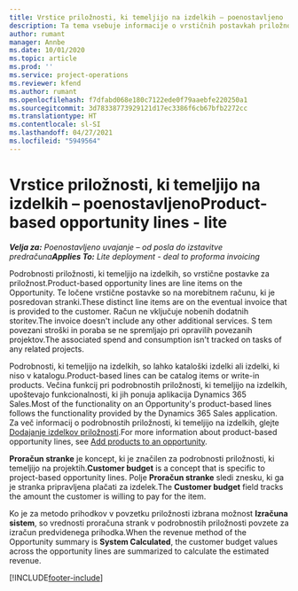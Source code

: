 ```yaml
---
title: Vrstice priložnosti, ki temeljijo na izdelkih – poenostavljeno
description: Ta tema vsebuje informacije o vrstičnih postavkah priložnosti, ki temeljijo na izdelkih, v storitvi Project Operations.
author: rumant
manager: Annbe
ms.date: 10/01/2020
ms.topic: article
ms.prod: ''
ms.service: project-operations
ms.reviewer: kfend
ms.author: rumant
ms.openlocfilehash: f7dfabd068e180c7122ede0f79aaebfe220250a1
ms.sourcegitcommit: 3d78338773929121d17ec3386f6cb67bfb2272cc
ms.translationtype: HT
ms.contentlocale: sl-SI
ms.lasthandoff: 04/27/2021
ms.locfileid: "5949564"
---
```

# <a name="product-based-opportunity-lines---lite"></a><span data-ttu-id="67007-103">Vrstice priložnosti, ki temeljijo na izdelkih – poenostavljeno</span><span class="sxs-lookup"><span data-stu-id="67007-103">Product-based opportunity lines - lite</span></span>

<span data-ttu-id="67007-104">_**Velja za:** Poenostavljeno uvajanje – od posla do izstavitve predračuna_</span><span class="sxs-lookup"><span data-stu-id="67007-104">_**Applies To:** Lite deployment - deal to proforma invoicing_</span></span>

<span data-ttu-id="67007-105">Podrobnosti priložnosti, ki temeljijo na izdelkih, so vrstične postavke za priložnost.</span><span class="sxs-lookup"><span data-stu-id="67007-105">Product-based opportunity lines are line items on the Opportunity.</span></span> <span data-ttu-id="67007-106">Te ločene vrstične postavke so na morebitnem računu, ki je posredovan stranki.</span><span class="sxs-lookup"><span data-stu-id="67007-106">These distinct line items are on the eventual invoice that is provided to the customer.</span></span> <span data-ttu-id="67007-107">Račun ne vključuje nobenih dodatnih storitev.</span><span class="sxs-lookup"><span data-stu-id="67007-107">The invoice doesn't include any other additional services.</span></span> <span data-ttu-id="67007-108">S tem povezani stroški in poraba se ne spremljajo pri opravilih povezanih projektov.</span><span class="sxs-lookup"><span data-stu-id="67007-108">The associated spend and consumption isn't tracked on tasks of any related projects.</span></span>

<span data-ttu-id="67007-109">Podrobnosti, ki temeljijo na izdelkih, so lahko kataloški izdelki ali izdelki, ki niso v katalogu.</span><span class="sxs-lookup"><span data-stu-id="67007-109">Product-based lines can be catalog items or write-in products.</span></span> <span data-ttu-id="67007-110">Večina funkcij pri podrobnostih priložnosti, ki temeljijo na izdelkih, upoštevajo funkcionalnosti, ki jih ponuja aplikacija Dynamics 365 Sales.</span><span class="sxs-lookup"><span data-stu-id="67007-110">Most of the functionality on an Opportunity's product-based lines follows the functionality provided by the Dynamics 365 Sales application.</span></span> <span data-ttu-id="67007-111">Za več informacij o podrobnostih priložnosti, ki temeljijo na izdelkih, glejte [Dodajanje izdelkov priložnosti](/dynamics365/sales-enterprise/add-products-opportunity).</span><span class="sxs-lookup"><span data-stu-id="67007-111">For more information about product-based opportunity lines, see [Add products to an opportunity](/dynamics365/sales-enterprise/add-products-opportunity).</span></span>

<span data-ttu-id="67007-112">**Proračun stranke** je koncept, ki je značilen za podrobnosti priložnosti, ki temeljijo na projektih.</span><span class="sxs-lookup"><span data-stu-id="67007-112">**Customer budget** is a concept that is specific to project-based opportunity lines.</span></span> <span data-ttu-id="67007-113">Polje **Proračun stranke** sledi znesku, ki ga je stranka pripravljena plačati za izdelek.</span><span class="sxs-lookup"><span data-stu-id="67007-113">The **Customer budget** field tracks the amount the customer is willing to pay for the item.</span></span>

<span data-ttu-id="67007-114">Ko je za metodo prihodkov v povzetku priložnosti izbrana možnost **Izračuna sistem**, so vrednosti proračuna strank v podrobnostih priložnosti povzete za izračun predvidenega prihodka.</span><span class="sxs-lookup"><span data-stu-id="67007-114">When the revenue method of the Opportunity summary is **System Calculated**, the customer budget values across the opportunity lines are summarized to calculate the estimated revenue.</span></span> 



[!INCLUDE[footer-include](../../includes/footer-banner.md)]